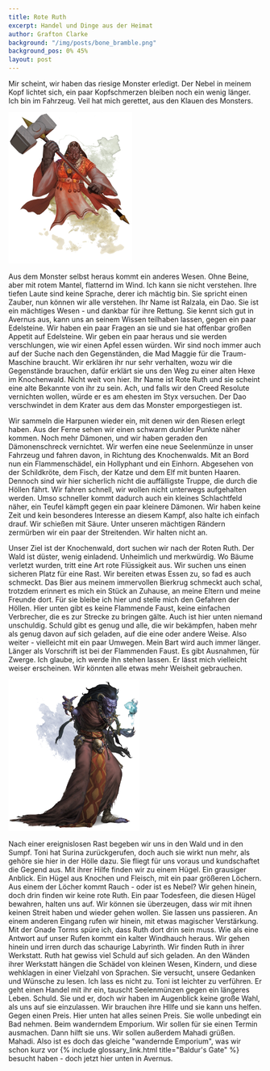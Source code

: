 ```yaml
---
title: Rote Ruth
excerpt: Handel und Dinge aus der Heimat
author: Grafton Clarke
background: "/img/posts/bone_bramble.png"
background_pos: 0% 45%
layout: post
---
```


Mir scheint, wir haben das riesige Monster erledigt. Der Nebel in meinem Kopf
lichtet sich, ein paar Kopfschmerzen bleiben noch ein wenig länger. Ich bin im
Fahrzeug. Veil hat mich gerettet, aus den Klauen des Monsters.

![Dao](/img/posts/dao.png)

Aus dem Monster selbst heraus kommt ein anderes Wesen. Ohne Beine, aber mit
rotem Mantel, flatternd im Wind. Ich kann sie nicht verstehen. Ihre tiefen
Laute sind keine Sprache, derer ich mächtig bin. Sie spricht einen Zauber,
nun können wir alle verstehen. Ihr Name ist Ralzala, ein Dao. Sie ist ein
mächtiges Wesen - und dankbar für ihre Rettung. Sie kennt sich gut in Avernus
aus, kann uns an seinem Wissen teilhaben lassen, gegen ein paar Edelsteine.
Wir haben ein paar Fragen an sie und sie hat offenbar großen Appetit auf
Edelsteine. Wir geben ein paar heraus und sie werden verschlungen, wie wir
einen Apfel essen würden. Wir sind noch immer auch auf der Suche nach den
Gegenständen, die Mad Maggie für die Traum-Maschine braucht. Wir erklären ihr
nur sehr verhalten, wozu wir die Gegenstände brauchen, dafür erklärt sie uns
den Weg zu einer alten Hexe im Knochenwald. Nicht weit von hier. Ihr Name ist
Rote Ruth und sie scheint eine alte Bekannte von ihr zu sein. Ach, und falls
wir den Creed Resolute vernichten wollen, würde er es am ehesten im Styx
versuchen. Der Dao verschwindet in dem Krater aus dem das Monster
emporgestiegen ist.

Wir sammeln die Harpunen wieder ein, mit denen wir den Riesen erlegt haben. Aus
der Ferne sehen wir einen schwarm dunkler Punkte näher kommen. Noch mehr
Dämonen, und wir haben geraden den Dämonenschreck vernichtet. Wir werfen eine
neue Seelenmünze in unser Fahrzeug und fahren davon, in Richtung des
Knochenwalds. Mit an Bord nun ein Flammenschädel, ein Hollyphant und ein Einhorn.
Abgesehen von der Schildkröte, dem Fisch, der Katze und dem Elf mit bunten
Haaren. Dennoch sind wir hier sicherlich nicht die auffälligste Truppe, die
durch die Höllen fährt. Wir fahren schnell, wir wollen nicht unterwegs
aufgehalten werden. Umso schneller kommt dadurch auch ein kleines Schlachtfeld
näher, ein Teufel kämpft gegen ein paar kleinere Dämonen. Wir haben keine Zeit
und kein besonderes Interesse an diesem Kampf, also halte ich einfach drauf. Wir
schießen mit Säure. Unter unseren mächtigen Rändern zermürben wir ein paar der
Streitenden. Wir halten nicht an.

Unser Ziel ist der Knochenwald, dort suchen wir nach der Roten Ruth. Der Wald
ist düster, wenig einladend. Unheimlich und merkwürdig. Wo Bäume verletzt
wurden, tritt eine Art rote Flüssigkeit aus. Wir suchen uns einen sicheren Platz
für eine Rast. Wir bereiten etwas Essen zu, so fad es auch schmeckt. Das Bier
aus meinem immervollen Bierkrug schmeckt auch schal, trotzdem erinnert es mich
ein Stück an Zuhause, an meine Eltern und meine Freunde dort. Für sie bleibe ich
hier und stelle mich den Gefahren der Höllen. Hier unten gibt es keine Flammende
Faust, keine einfachen Verbrecher, die es zur Strecke zu bringen gälte. Auch ist
hier unten niemand unschuldig. Schuld gibt es genug und alle, die wir bekämpfen,
haben mehr als genug davon auf sich geladen, auf die eine oder andere Weise.
Also weiter - vielleicht mit ein paar Umwegen. Mein Bart wird auch immer länger.
Länger als Vorschrift ist bei der Flammenden Faust. Es gibt Ausnahmen, für
Zwerge. Ich glaube, ich werde ihn stehen lassen. Er lässt mich vielleicht weiser
erscheinen. Wir könnten alle etwas mehr Weisheit gebrauchen.

![Rote Ruth](/img/posts/red_ruth.png)

Nach einer ereignislosen Rast begeben wir uns in den Wald und in den Sumpf. Toni
hat Surina zurückgerufen, doch auch sie wirkt nun mehr, als gehöre sie hier in
der Hölle dazu. Sie fliegt für uns voraus und kundschaftet die Gegend aus. Mit
ihrer Hilfe finden wir zu einem Hügel. Ein grausiger Anblick. Ein Hügel aus
Knochen und Fleisch, mit ein paar größeren Löchern. Aus einem der Löcher kommt
Rauch - oder ist es Nebel? Wir gehen hinein, doch drin finden wir keine rote
Ruth. Ein paar Todesfeen, die diesen Hügel bewahren, halten uns auf. Wir können
sie überzeugen, dass wir mit ihnen keinen Streit haben und wieder gehen wollen.
Sie lassen uns passieren. An einem anderen Eingang rufen wir hinein, mit etwas
magischer Verstärkung. Mit der Gnade Torms spüre ich, dass Ruth dort drin sein
muss. Wie als eine Antwort auf unser Rufen kommt ein kalter Windhauch heraus.
Wir gehen hinein und irren durch das schaurige Labyrinth. Wir finden Ruth in
ihrer Werkstatt. Ruth hat gewiss viel Schuld auf sich geladen. An den Wänden
ihrer Werkstatt hängen die Schädel von kleinen Wesen, Kindern, und diese
wehklagen in einer Vielzahl von Sprachen. Sie versucht, unsere Gedanken und
Wünsche zu lesen. Ich lass es nicht zu. Toni ist leichter zu verführen. Er geht
einen Handel mit ihr ein, tauscht Seelenmünzen gegen ein längeres Leben. Schuld.
Sie und er, doch wir haben im Augenblick keine große Wahl, als uns auf sie
einzulassen. Wir brauchen ihre HIlfe und sie kann uns helfen. Gegen einen Preis.
Hier unten hat alles seinen Preis. Sie wolle unbedingt ein Bad nehmen. Beim
wanderndem Emporium. Wir sollen für sie einen Termin ausmachen. Dann hilft sie
uns. Wir sollen außerdem Mahadi grüßen. Mahadi. Also ist es doch das gleiche
"wandernde Emporium", was wir schon kurz vor
{% include glossary_link.html title="Baldur's Gate" %} besucht haben - doch jetzt hier unten in Avernus.
